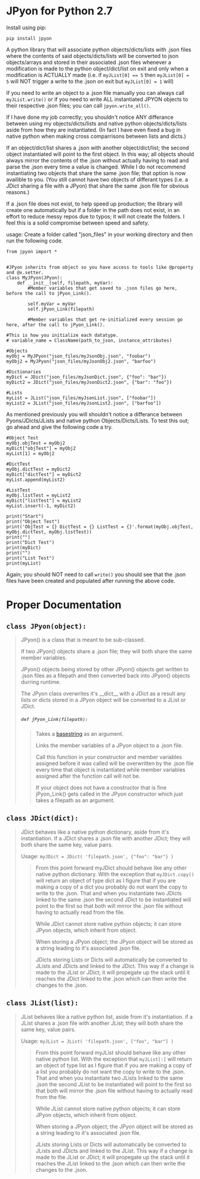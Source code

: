# JPyon for Python 2.7

Install using pip:
```
pip install jpyon
```

A python library that will associate python objects/dicts/lists with .json files where the contents of said objects/dicts/lists will be converted to json objects/arrays and stored in their associated .json files whenever a modification is made to the python object/dict/list on exit and only when a modification is ACTUALLY made (i.e. if `myJList[0] == 5` then `myJList[0] = 5` will NOT trigger a write to the .json on exit but `myJList[0] = 1` will)

If you need to write an object to a .json file manually you can always call `myJList.write()` or if you need to write ALL instantiated JPYON objects to their respective .json files; you can call `jpyon.write_all()`.

If I have done my job correctly; you shouldn't notice ANY differance between using my objects/dicts/lists and native python objects/dicts/lists aside from how they are instantiated. (In fact I have even fixed a bug in native python when making cross comparrisons between lists and dicts.)

If an object/dict/list shares a .json with another object/dict/list; the second object instantiated will point to the first object. In this way; all objects should always mirror the contents of the .json without actually having to read and parse the .json every time a value is changed. While I do not recommend instantiating two objects that share the same .json file; that option is now availible to you. (You still cannot have two objects of differant types (i.e. a JDict sharing a file with a JPyon) that share the same .json file for obvious reasons.)

If a .json file does not exist, to help speed up production; the library will create one automatically but if a folder in the path does not exist, in an effort to reduce messy repos due to typos; it will not create the folders. I feel this is a solid compromise between speed and safety.

usage:
  Create a folder called "json_files" in your working directory and then run the following code.
```
from jpyon import *


#JPyon inherits from object so you have access to tools like @property and @x.setter.
class MyJPyon(JPyon):
    def __init__(self, filepath, myVar):
        #Member variables that get saved to .json files go here, before the call to jPyon_Link().
        
        self.myVar = myVar
        self.jPyon_Link(filepath)
        
        #Member variables that get re-initialized every session go here, after the call to jPyon_Link().
    
#This is how you initialize each datatype.
# variable_name = ClassName(path_to_json, instance_attributes)

#Objects
myObj = MyJPyon("json_files/myJsonObj.json", "foobar")
myObj2 = MyJPyon("json_files/myJsonObj2.json", "barfoo")

#Dictionaries
myDict = JDict("json_files/myJsonDict.json", {"foo": "bar"})
myDict2 = JDict("json_files/myJsonDict2.json", {"bar": "foo"})

#Lists
myList = JList("json_files/myJsonList.json", ["foobar"])
myList2 = JList("json_files/myJsonList2.json", ["barfoo"])
```
As mentioned previously you will shouldn't notice a differance between Pyons/JDicts/JLists and native python Objects/Dicts/Lists.
To test this out; go ahead and give the following code a try.
```
#Object Test
myObj.objTest = myObj2
myDict["objTest"] = myObj2
myList[1] = myObj2

#DictTest
myObj.dictTest = myDict2
myDict["dictTest"] = myDict2
myList.append(myList2)

#ListTest
myObj.listTest = myList2
myDict["listTest"] = myList2
myList.insert(-1, myDict2)

print("Start")
print("Object Test")
print('ObjTest = {} DictTest = {} ListTest = {}'.format(myObj.objTest, myObj.dictTest, myObj.listTest))
print("")
print("Dict Test")
print(myDict)
print("")
print("List Test")
print(myList)
```

Again; you should NOT need to call `write()` you should see that the .json files have been created and populated after running the above code.

# Proper Documentation

## `class JPyon(object):`

>JPyon() is a class that is meant to be sub-classed.
>
>If two JPyon() objects share a .json file; they will both share the same member variables.
>
>JPyon() objects being stored by other JPyon() objects get written to .json files as a filepath and then converted back into JPyon() objects durring runtime.
>
>The JPyon class overwrites it's \_\_dict\_\_ with a JDict as a result any lists or dicts stored in a JPyon object will be converted to a JList or JDict.
>
>##### `def jPyon_Link(filepath): `
>>Takes a [basestring](https://docs.python.org/2/library/functions.html#basestring) as an argument.
>>
>>Links the member variables of a JPyon object to a .json file.
>>
>>Call this function in your constructor and member variables assigned before it was called will be overwritten by
>>the .json file every time that object is instantiated while member variables assigned after the function call will not be.
>>
>>If your object does not have a constructor that is fine jPyon_Link() gets called in the JPyon constructor which just takes a filepath as an argument.


## `class JDict(dict):`

>JDict behaves like a native python dictionary, aside from it's instantiation.
>If a JDict shares a .json file with another JDict; they will both share the same key, value pairs.
> 
>Usage: `myJDict = JDict( 'filepath.json', {"foo": "bar"} )`
>>From this point forward myJDict should behave like any other native python dictionary. With the exception that `myJDict.copy()` will return an object of type dict as I figure that if you are making a copy of a dict you probably do not want the copy to write to the .json. That and when you instantiate two JDicts linked to the same .json the second JDict to be instantiated will point to the first so that both will mirror the .json file without having to actually read from the file.
>>    
>>While JDict cannot store native python objects; it can store JPyon objects, which inherit from object.
>>
>>When storing a JPyon object; the JPyon object will be stored as a string leading to it's associated .json file.
>>
>>JDicts storing Lists or Dicts will automatically be converted to JLists and JDicts and linked to the JDict. This way if a change is made to the JList or JDict; it will propegate up the stack until it reaches the JDict linked to the .json which can then write the changes to the .json.


## `class JList(list):`

>JList behaves like a native python list, aside from it's instantiation.
>if a JList shares a .json file with another JList; they will both share the same key, value pairs.
>
>Usage: `myJList = JList( 'filepath.json', ["foo", "bar"] )`
>>From this point forward myJList should behave like any other native python list. With the exception that `myJList[:]` will return an object of type list as I figure that if you are making a copy of a list you probably do not want the copy to write to the .json. That and when you instantiate two JLists linked to the same .json the second JList to be instantiated will point to the first so that both will mirror the .json file without having to actually read from the file.
>>
>>While JList cannot store native python objects; it can store JPyon objects, which inherit from object.
>>
>>When storing a JPyon object; the JPyon object will be stored as a string leading to it's associated .json file.
>>
>>JLists storing Lists or Dicts will automatically be converted to JLists and JDicts and linked to the JList. This way if a change is made to the JList or JDict; it will propegate up the stack until it reaches the JList linked to the .json which can then write the changes to the .json.